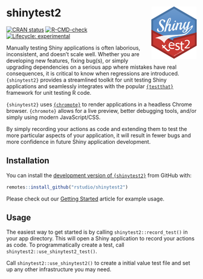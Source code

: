 # shinytest2 <a href="https://rstudio.github.io/shinytest2/"><img src="man/figures/logo.svg" align="right" height="139" /></a>

<!-- badges: start -->
[![CRAN status](https://www.r-pkg.org/badges/version/shinytest2)](https://CRAN.R-project.org/package=shinytest2)
[![R-CMD-check](https://github.com/rstudio/shinytest2/actions/workflows/R-CMD-check.yaml/badge.svg)](https://github.com/rstudio/shinytest2/actions)
[![Lifecycle: experimental](https://img.shields.io/badge/lifecycle-experimental-orange.svg)](https://lifecycle.r-lib.org/articles/stages.html#experimental)
<!-- badges: end -->



Manually testing Shiny applications is often laborious, inconsistent, and doesn’t scale well. Whether you are developing new features, fixing bug(s), or simply upgrading dependencies on a serious app where mistakes have real consequences, it is critical to know when regressions are introduced. `{shinytest2}` provides a streamlined toolkit for unit testing Shiny applications and seamlessly integrates with the popular [`{testthat}`](https://testthat.r-lib.org/) framework for unit testing R code.

`{shinytest2}` uses [`{chromote}`](https://rstudio.github.io/chromote/) to render applications in a headless Chrome browser. `{chromote}` allows for a live preview, better debugging tools, and/or simply using modern JavaScript/CSS.

By simply recording your actions as code and extending them to test the more particular aspects of your application, it will result in fewer bugs and more confidence in future Shiny application development.


## Installation

You can install the [development version of `{shinytest2}`](https://github.com/rstudio/shinytest2) from GitHub with:

``` r
remotes::install_github("rstudio/shinytest2")
```

Please check out our [Getting Started](https://rstudio.github.io/shinytest2/articles/shinytest2.html) article for example usage.

## Usage

The easiest way to get started is by calling `shinytest2::record_test()` in your app directory. This will open a Shiny application to record your actions as code. To programmatically create a test, call `shinytest2::use_shinytest2_test()`.

Call `shinytest2::use_shinytest2()` to create a initial value test file and set up any other infrastructure you may need.
